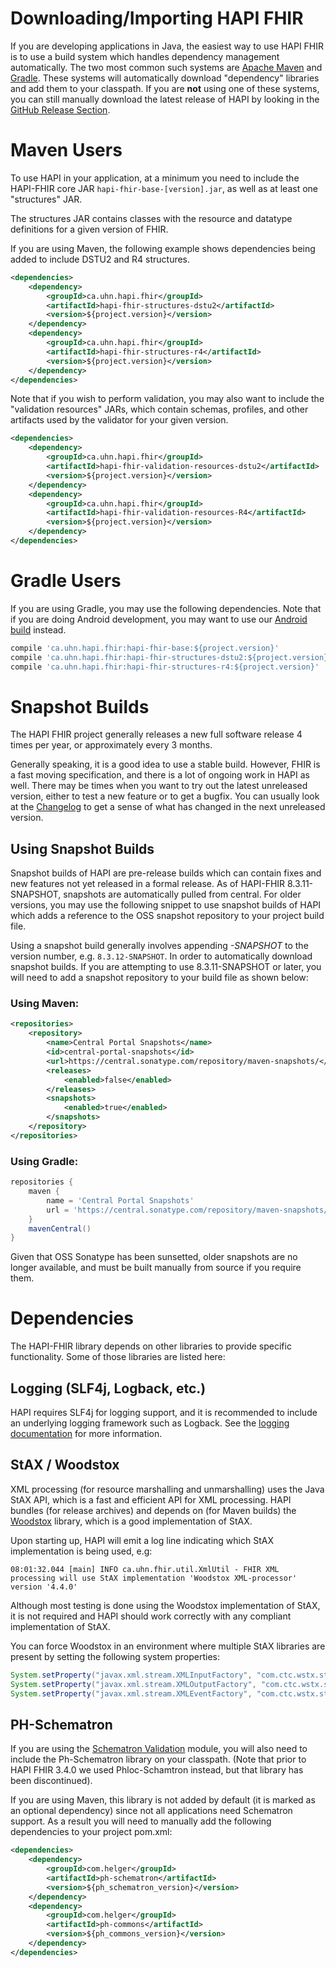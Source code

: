# Downloading/Importing HAPI FHIR

If you are developing applications in Java, the easiest way to use HAPI FHIR is to use a build system which handles dependency management automatically. The two most common such systems are [Apache Maven](http://maven.apache.org) and [Gradle](https://gradle.org/). These systems will automatically download "dependency" libraries and add them to your classpath. If you are **not** using one of these systems, you can still manually download the latest release of HAPI by looking in the [GitHub Release Section](https://github.com/hapifhir/hapi-fhir/releases).


# Maven Users

To use HAPI in your application, at a minimum you need to include the HAPI-FHIR core JAR `hapi-fhir-base-[version].jar`, as well as at least one "structures" JAR.

The structures JAR contains classes with the resource and datatype definitions for a given version of FHIR.

If you are using Maven, the following example shows dependencies being added to include DSTU2 and R4 structures.

```xml
<dependencies>
    <dependency>
        <groupId>ca.uhn.hapi.fhir</groupId>
        <artifactId>hapi-fhir-structures-dstu2</artifactId>
        <version>${project.version}</version>
    </dependency>
    <dependency>
        <groupId>ca.uhn.hapi.fhir</groupId>
        <artifactId>hapi-fhir-structures-r4</artifactId>
        <version>${project.version}</version>
    </dependency>
</dependencies>
```

Note that if you wish to perform validation, you may also want to include the "validation resources" JARs, which contain schemas, profiles, and other artifacts used by the validator for your given version. 

```xml
<dependencies>
    <dependency>
        <groupId>ca.uhn.hapi.fhir</groupId>
        <artifactId>hapi-fhir-validation-resources-dstu2</artifactId>
        <version>${project.version}</version>
    </dependency>
    <dependency>
        <groupId>ca.uhn.hapi.fhir</groupId>
        <artifactId>hapi-fhir-validation-resources-R4</artifactId>
        <version>${project.version}</version>
    </dependency>
</dependencies>
```

# Gradle Users

If you are using Gradle, you may use the following dependencies. Note that if you are doing Android development, you may want to use our [Android build](/docs/android/client.html) instead.

```groovy
compile 'ca.uhn.hapi.fhir:hapi-fhir-base:${project.version}'
compile 'ca.uhn.hapi.fhir:hapi-fhir-structures-dstu2:${project.version}'
compile 'ca.uhn.hapi.fhir:hapi-fhir-structures-r4:${project.version}'
```

<a name="snapshot"/>

# Snapshot Builds

The HAPI FHIR project generally releases a new full software release 4 times per year, or approximately every 3 months.

Generally speaking, it is a good idea to use a stable build. However, FHIR is a fast moving specification, and there is a lot of ongoing work in HAPI as well. There may be times when you want to try out the latest unreleased version, either to test a new feature or to get a bugfix. You can usually look at the [Changelog](/docs/introduction/changelog.html) to get a sense of what has changed in the next unreleased version.

## Using Snapshot Builds

Snapshot builds of HAPI are pre-release builds which can contain fixes and new features not yet released in a formal release. As of HAPI-FHIR 8.3.11-SNAPSHOT, snapshots are automatically pulled from central. For older versions, you may use the following snippet to use snapshot builds of HAPI which adds a reference to the OSS snapshot repository to your project build file.

Using a snapshot build generally involves appending *-SNAPSHOT* to the version number, e.g. `8.3.12-SNAPSHOT`. In order to automatically download snapshot builds. If you are attempting to use 8.3.11-SNAPSHOT or later, you will need to add a snapshot repository to your build file as shown below:

### Using Maven:

```xml
<repositories>
    <repository>
        <name>Central Portal Snapshots</name>
        <id>central-portal-snapshots</id>
        <url>https://central.sonatype.com/repository/maven-snapshots/</url>
        <releases>
            <enabled>false</enabled>
        </releases>
        <snapshots>
            <enabled>true</enabled>
        </snapshots>
    </repository>
</repositories>
```

### Using Gradle:

```groovy
repositories {
    maven {
        name = 'Central Portal Snapshots'
        url = 'https://central.sonatype.com/repository/maven-snapshots/'
    }
    mavenCentral()
}
```

Given that OSS Sonatype has been sunsetted, older snapshots are no longer available, and must be built manually from source if you require them.

# Dependencies

The HAPI-FHIR library depends on other libraries to provide specific functionality. Some of those libraries are listed here:

## Logging (SLF4j, Logback, etc.)

HAPI requires SLF4j for logging support, and it is recommended to include an underlying logging framework such as Logback. See the [logging documentation](/docs/appendix/logging.html) for more information.

## StAX / Woodstox

XML processing (for resource marshalling and unmarshalling) uses the Java StAX API, which is a fast and efficient API for XML processing. HAPI bundles (for release archives) and depends on (for Maven builds) the [Woodstox](http://woodstox.codehaus.org/) library, which is a good implementation of StAX.

Upon starting up, HAPI will emit a log line indicating which StAX implementation is being used, e.g:

```
08:01:32.044 [main] INFO ca.uhn.fhir.util.XmlUtil - FHIR XML processing will use StAX implementation 'Woodstox XML-processor' version '4.4.0'
```

Although most testing is done using the Woodstox implementation of StAX, it is not required and HAPI should work correctly with any compliant implementation of StAX.

You can force Woodstox in an environment where multiple StAX libraries are present by setting the following system properties:

```java
System.setProperty("javax.xml.stream.XMLInputFactory", "com.ctc.wstx.stax.WstxInputFactory");
System.setProperty("javax.xml.stream.XMLOutputFactory", "com.ctc.wstx.stax.WstxOutputFactory");
System.setProperty("javax.xml.stream.XMLEventFactory", "com.ctc.wstx.stax.WstxEventFactory");
```

## PH-Schematron

If you are using the [Schematron Validation](/docs/validation/schema_validator.html) module, you will also need to include the Ph-Schematron library on your classpath. (Note that prior to HAPI FHIR 3.4.0 we used Phloc-Schamtron instead, but that library has been discontinued).

If you are using Maven, this library is not added by default (it is marked as an optional dependency) since not all applications need Schematron support. As a result you will need to manually add the following	dependencies to your project pom.xml:

```xml
<dependencies>
    <dependency>
        <groupId>com.helger</groupId>
        <artifactId>ph-schematron</artifactId>
        <version>${ph_schematron_version}</version>
    </dependency>
    <dependency>
        <groupId>com.helger</groupId>
        <artifactId>ph-commons</artifactId>
        <version>${ph_commons_version}</version>
    </dependency>
</dependencies>
```

